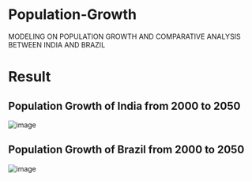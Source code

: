 # Population-Growth
MODELING ON POPULATION GROWTH AND COMPARATIVE ANALYSIS  BETWEEN INDIA AND BRAZIL

# Result
## Population Growth of India from 2000 to 2050
![image](https://github.com/Abhishek-kumar0503/Population-Growth/assets/97353002/738d06a4-bfca-4e95-bc98-eeb169298332)
## Population Growth of Brazil from 2000 to 2050
![image](https://github.com/Abhishek-kumar0503/Population-Growth/assets/97353002/0fe5189f-5413-4e4c-a5ad-fdf1deac8392)

